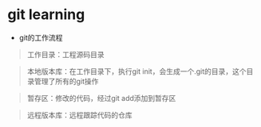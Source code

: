 # git learning
- git的工作流程

> 工作目录：工程源码目录

> 本地版本库：在工作目录下，执行git init，会生成一个.git的目录，这个目录管理了所有的git操作

> 暂存区：修改的代码，经过git add添加到暂存区

> 远程版本库：远程跟踪代码的仓库





